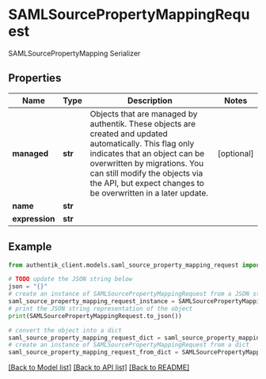 # SAMLSourcePropertyMappingRequest

SAMLSourcePropertyMapping Serializer

## Properties

Name | Type | Description | Notes
------------ | ------------- | ------------- | -------------
**managed** | **str** | Objects that are managed by authentik. These objects are created and updated automatically. This flag only indicates that an object can be overwritten by migrations. You can still modify the objects via the API, but expect changes to be overwritten in a later update. | [optional] 
**name** | **str** |  | 
**expression** | **str** |  | 

## Example

```python
from authentik_client.models.saml_source_property_mapping_request import SAMLSourcePropertyMappingRequest

# TODO update the JSON string below
json = "{}"
# create an instance of SAMLSourcePropertyMappingRequest from a JSON string
saml_source_property_mapping_request_instance = SAMLSourcePropertyMappingRequest.from_json(json)
# print the JSON string representation of the object
print(SAMLSourcePropertyMappingRequest.to_json())

# convert the object into a dict
saml_source_property_mapping_request_dict = saml_source_property_mapping_request_instance.to_dict()
# create an instance of SAMLSourcePropertyMappingRequest from a dict
saml_source_property_mapping_request_from_dict = SAMLSourcePropertyMappingRequest.from_dict(saml_source_property_mapping_request_dict)
```
[[Back to Model list]](../README.md#documentation-for-models) [[Back to API list]](../README.md#documentation-for-api-endpoints) [[Back to README]](../README.md)


